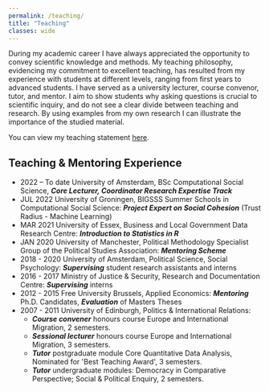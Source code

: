 ```yaml
---
permalink: /teaching/
title: "Teaching"
classes: wide
---
```

During my academic career I have always appreciated the opportunity to convey scientific knowledge and methods. My teaching philosophy, evidencing my commitment to excellent teaching, has resulted from my experience with students at different levels, ranging from first years to advanced students. I have served as a university lecturer, course convenor, tutor, and mentor. I aim to show students why asking questions is crucial to scientific inquiry, and do not see a clear divide between teaching and research. By using examples from my own research I can illustrate the importance of the studied material. 

You can view my teaching statement [here](/assets/files/Teaching_statement_Achbari.pdf).

## Teaching & Mentoring Experience

- 2022 – To date  University of Amsterdam, BSc Computational Social Science, <b><i>Core Lecturer, Coordinator Research Expertise Track</i></b>
- JUL 2022	University of Groningen, BIGSSS Summer Schools in Computational Social Science: <b><i>Project Expert on Social Cohesion</i></b> (Trust Radius - Machine   Learning) 
- MAR 2021	University of Essex, Business and Local Government Data Research Centre: <b><i>Introduction to Statistics in R</i></b>
- JAN 2020	University of Manchester, Political Methodology Specialist Group of the Political Studies Association: <b><i>Mentoring Scheme</i></b> 
- 2018 - 2020	University of Amsterdam, Political Science, Social Psychology: <b><i>Supervising</i></b> student research assistants and interns
- 2016 - 2017	Ministry of Justice & Security, Research and Documentation Centre: <b><i>Supervising</i></b> interns
- 2012 - 2015	Free University Brussels, Applied Economics: <b><i>Mentoring</i></b> Ph.D. Candidates, <b><i>Evaluation</i></b> of Masters Theses 
- 2007 - 2011	University of Edinburgh, Politics & International Relations: 
  - <b><i>Course convener</i></b> honours course Europe and International Migration, 2 semesters.
  - <b><i>Sessional lecturer</i></b> honours course Europe and International Migration, 3 semesters.
  - <b><i>Tutor</i></b> postgraduate module Core Quantitative Data Analysis, Nominated for &apos;Best Teaching Award&apos;, 3 semesters.
  - <b><i>Tutor</i></b> undergraduate modules: Democracy in Comparative Perspective; Social & Political Enquiry, 2 semesters.

